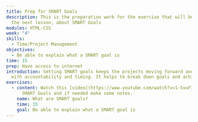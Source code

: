 ```yaml
---
title: Prep for SMART Goals
description: This is the preparation work for the exercise that will be done in
  the next lesson, about SMART Goals
modules: HTML-CSS
week: "4"
skills:
  - Time/Project Management
objectives:
  - Be able to explain what a SMART goal is
time: 15
prep: Have access to internet
introduction: Setting SMART goals keeps the projects moving forward and helps
  with accountability and timing. It helps to break down goals and achieve them.
exercises:
  - content: Watch this [video](https://www.youtube.com/watch?v=1-SvuFIQjK8) on
      SMART Goals and if needed make some notes.
    name: What are SMART goals?
    time: 15
    goal: Be able to explain what a SMART goal is
---
```

